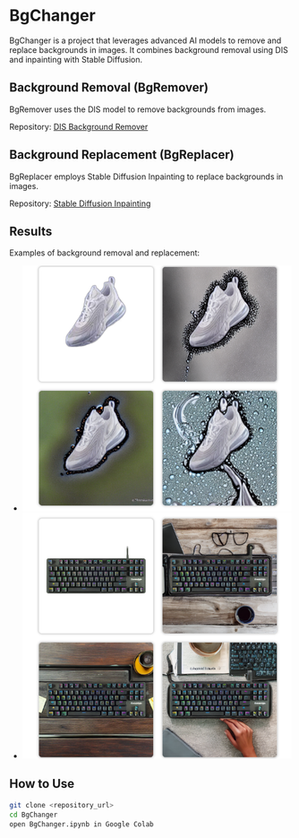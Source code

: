 # BgChanger

BgChanger is a project that leverages advanced AI models to remove and replace backgrounds in images. It combines background removal using DIS and inpainting with Stable Diffusion.

## Background Removal (BgRemover)

BgRemover uses the DIS model to remove backgrounds from images.

Repository: [DIS Background Remover](https://github.com/xuebinqin/DIS)

## Background Replacement (BgReplacer)

BgReplacer employs Stable Diffusion Inpainting to replace backgrounds in images.

Repository: [Stable Diffusion Inpainting](https://huggingface.co/runwayml/stable-diffusion-inpainting)

## Results

Examples of background removal and replacement:
- ![Shoe Result](shoe_result.png)
- ![Keyboard Result](keyboard_result.png)

## How to Use

```bash
git clone <repository_url>
cd BgChanger
open BgChanger.ipynb in Google Colab